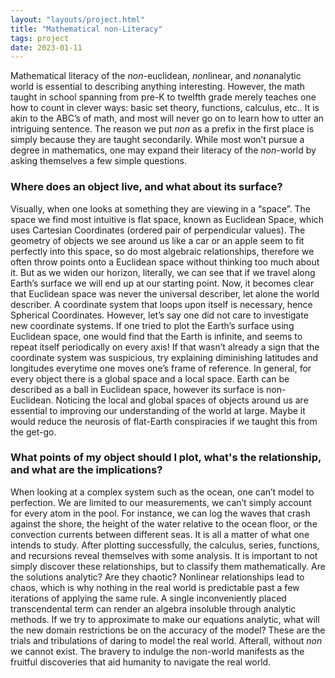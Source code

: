 ```yaml
---
layout: "layouts/project.html"
title: "Mathematical non-Literacy"
tags: project
date: 2023-01-11
---
```


Mathematical literacy of the <i>non</i>-euclidean, <i>non</i>linear, and <i>non</i>analytic world is essential to describing anything interesting. However, the math taught in school spanning from pre-K to twelfth grade merely teaches one how to count in clever ways: basic set theory, functions, calculus, etc.. It is akin to the ABC’s of math, and most will never go on to learn how to utter an intriguing sentence. The reason we put <i>non</i> as a prefix in the first place is simply because they are taught secondarily. While most won’t pursue a degree in mathematics, one may expand their literacy of the <i>non</i>-world by asking themselves a few simple questions.

### Where does an object live, and what about its surface?

Visually, when one looks at something they are viewing in a “space”. The space we find most intuitive is flat space, known as Euclidean Space, which uses Cartesian Coordinates (ordered pair of perpendicular values). The geometry of objects we see around us like a car or an apple seem to fit perfectly into this space, so do most algebraic relationships, therefore we often throw points onto a Euclidean space without thinking too much about it. But as we widen our horizon, literally, we can see that if we travel along Earth’s surface we will end up at our starting point. Now, it becomes clear that Euclidean space was never the universal describer, let alone the world describer. A coordinate system that loops upon itself is necessary, hence Spherical Coordinates. However, let’s say one did not care to investigate new coordinate systems. If one tried to plot the Earth’s surface using Euclidean space, one would find that the Earth is infinite, and seems to repeat itself periodically on every axis! If that wasn’t already a sign that the coordinate system was suspicious, try explaining diminishing latitudes and longitudes everytime one moves one’s frame of reference. In general, for every object there is a global space and a local space. Earth can be described as a ball in Euclidean space, however its surface is non-Euclidean. Noticing the local and global spaces of objects around us are essential to improving our understanding of the world at large. Maybe it would reduce the neurosis of flat-Earth conspiracies if we taught this from the get-go.

### What points of my object should I plot, what's the relationship, and what are the implications?

When looking at a complex system such as the ocean, one can’t model to perfection. We are limited to our measurements, we can’t simply account for every atom in the pool. For instance, we can log the waves that crash against the shore, the height of the water relative to the ocean floor, or the convection currents between different seas. It is all a matter of what one intends to study. After plotting successfully, the calculus, series, functions, and recursions reveal themselves with some analysis. It is important to not simply discover these relationships, but to classify them mathematically. Are the solutions analytic? Are they chaotic? Nonlinear relationships lead to chaos, which is why nothing in the real world is predictable past a few iterations of applying the same rule. A single inconveniently placed transcendental term can render an algebra insoluble through analytic methods. If we try to approximate to make our equations analytic, what will the new domain restrictions be on the accuracy of the model? These are the trials and tribulations of daring to model the real world. Afterall, without <i>non</i> we cannot exist. The bravery to indulge the non-world manifests as the fruitful discoveries that aid humanity to navigate the real world.
